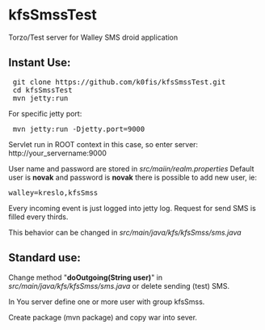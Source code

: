 kfsSmssTest
===========

Torzo/Test server for Walley SMS droid application

Instant Use:
------------

<pre>
 git clone https://github.com/k0fis/kfsSmssTest.git
 cd kfsSmssTest
 mvn jetty:run
</pre>
For specific jetty port:
<pre>
 mvn jetty:run -Djetty.port=9000
</pre>
Servlet run in ROOT context in this case, so enter server: http://your_servername:9000

User name and password are stored in <i>src/maiin/realm.properties</i>
Default user is <b>novak</b> and password is <b>novak</b> 
there is possible to add new user, ie:
<pre>
walley=kreslo,kfsSmss
</pre>
Every incoming event is just logged into jetty log. Request for send SMS is filled every thirds.

This behavior can be changed in <i>src/main/java/kfs/kfsSmss/sms.java</i>


Standard use:
-------------

Change method "<b>doOutgoing(String user)</b>" in <i>src/main/java/kfs/kfsSmss/sms.java</i> or delete sending 
(test) SMS.

In You server define one or more user with group kfsSmss. 

Create package (mvn package) and copy war into sever.
